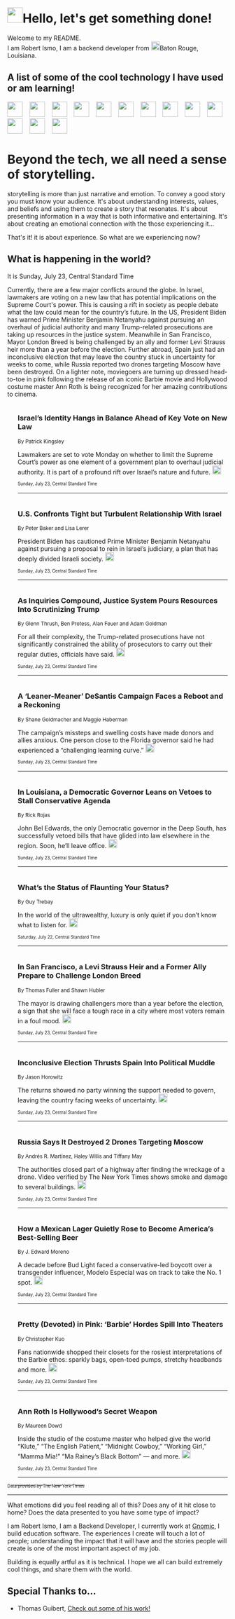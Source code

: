 <h1><img src="https://emojis.slackmojis.com/emojis/images/1643514375/3493/hot-coffee.gif?1643514375" width="35"/>Hello, let's get something done!</h1>

<p>Welcome to my README.<br/>
I am Robert Ismo, I am a backend developer from <img src="https://emojis.slackmojis.com/emojis/images/1638395689/50435/moulin_rouge.png?1638395689" width="20"/>Baton Rouge, Louisiana.</p>
<h2>A list of some of the cool technology I have used or am learning!</h2>
<p>
<img src="https://emojis.slackmojis.com/emojis/images/1643516091/21142/meow_bongotap.gif?1643516091" width="35" alt="">
<img src="https://img.shields.io/badge/Favorite%20Frontend%20Framework-SvelteKit-f83903" alt="">
<img src="https://img.shields.io/badge/Second%20Favorite-Vue-40b581" alt="">
<img src="https://img.shields.io/badge/Most%20Used%20Runtime-Nodejs-78b061" alt="">
<img src="https://emojis.slackmojis.com/emojis/images/1643517416/34482/fire.gif?1643517416" width="35" alt="">
<img src="https://img.shields.io/badge/Javascript%20But%20Better-Typescript-0078ca" alt="">
<img src="https://img.shields.io/badge/Favorite%20Language-Elixir-3e244d" alt="">
<img src="https://img.shields.io/badge/Containerize%20Everything-Docker-6ac9ef" alt="">
<img src="https://emojis.slackmojis.com/emojis/images/1643514596/5999/meow_party.gif?1643514596" width="35" alt="">
<img src="https://img.shields.io/badge/API%20Love%20Language-Graphql-de32a5" alt="">
<img src="https://img.shields.io/badge/Our%20Favorite%20Version%20Controller-Git-e94f33" alt="">
<img src="https://img.shields.io/badge/Favorite%20Database-Redis-d42d1d" alt="">
<img src="https://emojis.slackmojis.com/emojis/images/1643514559/5584/deployparrot.gif?1643514559" width="35" alt="">
<img src="https://img.shields.io/badge/Container%20Interstate-RabbitMQ-f66200" alt="">
<img src="https://img.shields.io/badge/Gotta%20Learn-Kubernetes-316adf" alt="">
<img src="https://img.shields.io/badge/Really%20Mature%20Now-WASM-654fef" alt="">
<img src="https://emojis.slackmojis.com/emojis/images/1666642497/61942/dance_vibe.gif?1666642497" width="35" alt="">
<img src="https://img.shields.io/badge/For%20My%20M1-ARM64-657d96" alt="">
<img src="https://img.shields.io/badge/Loving%20This%20So%20Much-TailwindCSS-17bcb5" alt="">
<img src="https://img.shields.io/badge/Cool%20Build%20Tool-Vite-f9cb24" alt="">
<img src="https://emojis.slackmojis.com/emojis/images/1669231376/62819/working-on-it.gif?1669231376" width="35" alt="">
<img src="https://img.shields.io/badge/Fun%20and%20Easy%20Database-MongoDB-5f8c49" alt="">
<img src="https://img.shields.io/badge/JS%20Life%20Support-NPM-c73737" alt="">
<img src="https://img.shields.io/badge/I%20Liked%20It-DynamoDB-0073b9" alt="">
<img src="https://emojis.slackmojis.com/emojis/images/1643514045/46/question.gif?1643514045" width="35" alt="">
<img src="https://img.shields.io/badge/cool-React-60d6f9" alt="">
<img src="https://img.shields.io/badge/Future%20Big%20Project-Lambda-f37e00" alt="">
<img src="https://img.shields.io/badge/NPM%20But%20Better-PNPM-f1aa07" alt="">
<img src="https://emojis.slackmojis.com/emojis/images/1643514943/9662/fbwow.gif?1643514943" width="35" alt="">
<img src="https://img.shields.io/badge/First%20Language-C-662079" alt="">
<img src="https://img.shields.io/badge/Where%20I%20Deploy%20Frontend-Vercel-000000" alt="">
<img src="https://img.shields.io/badge/Who%20Does%20not%20Want%20an%20App-Swift-f9492a" alt="">
<img src="https://emojis.slackmojis.com/emojis/images/1643514058/151/javascript.png?1643514058" width="35" alt="">
<img src="https://img.shields.io/badge/cool-Python-fbd542" alt="">
<img src="https://img.shields.io/badge/Favorite%20Something-Stripe-656cdc" alt="">
<img src="https://img.shields.io/badge/Of%20Course-HTML5-ed6327" alt="">
<img src="https://emojis.slackmojis.com/emojis/images/1660415405/60731/bomb.gif?1660415405" width="35" alt="">
<img src="https://img.shields.io/badge/hate-CSS-2964ec" alt="">
<img src="https://img.shields.io/badge/Learning-CircleCI-141215" alt="">
<img src="https://img.shields.io/badge/Learning-Rust-fbbb3b" alt="">
<img src="https://emojis.slackmojis.com/emojis/images/1660415397/60712/writing-hand.gif?1660415397" width="35" alt="">
<img src="https://img.shields.io/badge/Dev%20Browser%20of%20Choice-Firefox-cc4e26" alt="">
<img src="https://img.shields.io/badge/Recoverying%20From%20Windows-UNIX-1781e3" alt="">
<img src="https://img.shields.io/badge/LOVE-LogSeq-90c1c2" alt="">
<img src="https://emojis.slackmojis.com/emojis/images/1643514066/223/kirby.gif?1643514066" width="35" alt="">
<img src="https://img.shields.io/badge/Daily%20Driver-MacOS-e6e6e8" alt="">
<img src="https://img.shields.io/badge/Git%20Server-Github-000000" alt="">
<img src="https://img.shields.io/badge/enjoyable-EC2-f17428" alt="">
<img src="https://emojis.slackmojis.com/emojis/images/1643514239/2069/excited.gif?1643514239" width="35" alt="">
</p>
<h1>Beyond the tech, we all need a sense of storytelling.</h1>
<p>storytelling is more than just narrative and emotion. To convey a good story you must know your audience. It's about understanding interests, values, and beliefs and using them to create a story that resonates. It's about presenting information in a way that is both informative and entertaining. It's about creating an emotional connection with the those experiencing it...</p>
<p>That's it! it is about experience. So what are we experiencing now?</p>
<h2>What is happening in the world?</h2>
<p>It is Sunday, July 23, Central Standard Time</p>
<p>
Currently, there are a few major conflicts around the globe. In Israel, lawmakers are voting on a new law that has potential implications on the Supreme Court&#39;s power. This is causing a rift in society as people debate what the law could mean for the country’s future. In the US, President Biden has warned Prime Minister Benjamin Netanyahu against pursuing an overhaul of judicial authority and many Trump-related prosecutions are taking up resources in the justice system. Meanwhile in San Francisco, Mayor London Breed is being challenged by an ally and former Levi Strauss heir more than a year before the election. Further abroad, Spain just had an inconclusive election that may leave the country stuck in uncertainty for weeks to come, while Russia reported two drones targeting Moscow have been destroyed. On a lighter note, moviegoers are turning up dressed head-to-toe in pink following the release of an iconic Barbie movie and Hollywood costume master Ann Roth is being recognized for her amazing contributions to cinema.</p>
<ol>
<img src="https://img.shields.io/badge/-world-blue" alt="">
<h3>Israel’s Identity Hangs in Balance Ahead of Key Vote on New Law</h3>
<sub>By Patrick Kingsley</sub>
<p>Lawmakers are set to vote Monday on whether to limit the Supreme Court’s power as one element of a government plan to overhaul judicial authority. It is part of a profound rift over Israel’s nature and future.  <a href="https://nyti.ms/3YbkTLl"><img src="https://developer.nytimes.com/files/poweredby_nytimes_30b.png?v=1583354208352" height="20"></a></p>
<sub><sub>Sunday, July 23, Central Standard Time</sub></sub>
<hr/>
<img src="https://img.shields.io/badge/-us-blue" alt="">
<h3>U.S. Confronts Tight but Turbulent Relationship With Israel</h3>
<sub>By Peter Baker and Lisa Lerer</sub>
<p>President Biden has cautioned Prime Minister Benjamin Netanyahu against pursuing a proposal to rein in Israel’s judiciary, a plan that has deeply divided Israeli society.  <a href="https://nyti.ms/3O6e0Gn"><img src="https://developer.nytimes.com/files/poweredby_nytimes_30b.png?v=1583354208352" height="20"></a></p>
<sub><sub>Sunday, July 23, Central Standard Time</sub></sub>
<hr/>
<img src="https://img.shields.io/badge/-us-blue" alt="">
<h3>As Inquiries Compound, Justice System Pours Resources Into Scrutinizing Trump</h3>
<sub>By Glenn Thrush, Ben Protess, Alan Feuer and Adam Goldman</sub>
<p>For all their complexity, the Trump-related prosecutions have not significantly constrained the ability of prosecutors to carry out their regular duties, officials have said.  <a href="https://nyti.ms/3DnVUuG"><img src="https://developer.nytimes.com/files/poweredby_nytimes_30b.png?v=1583354208352" height="20"></a></p>
<sub><sub>Sunday, July 23, Central Standard Time</sub></sub>
<hr/>
<img src="https://img.shields.io/badge/-us-blue" alt="">
<h3>A ‘Leaner-Meaner’ DeSantis Campaign Faces a Reboot and a Reckoning</h3>
<sub>By Shane Goldmacher and Maggie Haberman</sub>
<p>The campaign’s missteps and swelling costs have made donors and allies anxious. One person close to the Florida governor said he had experienced a “challenging learning curve.”  <a href="https://nyti.ms/3rEB7Ar"><img src="https://developer.nytimes.com/files/poweredby_nytimes_30b.png?v=1583354208352" height="20"></a></p>
<sub><sub>Sunday, July 23, Central Standard Time</sub></sub>
<hr/>
<img src="https://img.shields.io/badge/-us-blue" alt="">
<h3>In Louisiana, a Democratic Governor Leans on Vetoes to Stall Conservative Agenda</h3>
<sub>By Rick Rojas</sub>
<p>John Bel Edwards, the only Democratic governor in the Deep South, has successfully vetoed bills that have glided into law elsewhere in the region. Soon, he’ll leave office.  <a href="https://nyti.ms/3Ot1iDm"><img src="https://developer.nytimes.com/files/poweredby_nytimes_30b.png?v=1583354208352" height="20"></a></p>
<sub><sub>Sunday, July 23, Central Standard Time</sub></sub>
<hr/>
<img src="https://img.shields.io/badge/-style-blue" alt="">
<h3>What’s the Status of Flaunting Your Status?</h3>
<sub>By Guy Trebay</sub>
<p>In the world of the ultrawealthy, luxury is only quiet if you don’t know what to listen for.  <a href="https://nyti.ms/3O5GKz4"><img src="https://developer.nytimes.com/files/poweredby_nytimes_30b.png?v=1583354208352" height="20"></a></p>
<sub><sub>Saturday, July 22, Central Standard Time</sub></sub>
<hr/>
<img src="https://img.shields.io/badge/-us-blue" alt="">
<h3>In San Francisco, a Levi Strauss Heir and a Former Ally Prepare to Challenge London Breed</h3>
<sub>By Thomas Fuller and Shawn Hubler</sub>
<p>The mayor is drawing challengers more than a year before the election, a sign that she will face a tough race in a city where most voters remain in a foul mood.  <a href="https://nyti.ms/44zBGKl"><img src="https://developer.nytimes.com/files/poweredby_nytimes_30b.png?v=1583354208352" height="20"></a></p>
<sub><sub>Sunday, July 23, Central Standard Time</sub></sub>
<hr/>
<img src="https://img.shields.io/badge/-world-blue" alt="">
<h3>Inconclusive Election Thrusts Spain Into Political Muddle</h3>
<sub>By Jason Horowitz</sub>
<p>The returns showed no party winning the support needed to govern, leaving the country facing weeks of uncertainty.  <a href="https://nyti.ms/44tOTEB"><img src="https://developer.nytimes.com/files/poweredby_nytimes_30b.png?v=1583354208352" height="20"></a></p>
<sub><sub>Sunday, July 23, Central Standard Time</sub></sub>
<hr/>
<img src="https://img.shields.io/badge/-world-blue" alt="">
<h3>Russia Says It Destroyed 2 Drones Targeting Moscow</h3>
<sub>By Andrés R. Martínez, Haley Willis and Tiffany May</sub>
<p>The authorities closed part of a highway after finding the wreckage of a drone. Video verified by The New York Times shows smoke and damage to several buildings.  <a href="https://nyti.ms/43Icosi"><img src="https://developer.nytimes.com/files/poweredby_nytimes_30b.png?v=1583354208352" height="20"></a></p>
<sub><sub>Sunday, July 23, Central Standard Time</sub></sub>
<hr/>
<img src="https://img.shields.io/badge/-business-blue" alt="">
<h3>How a Mexican Lager Quietly Rose to Become America’s Best-Selling Beer</h3>
<sub>By J. Edward Moreno</sub>
<p>A decade before Bud Light faced a conservative-led boycott over a transgender influencer, Modelo Especial was on track to take the No. 1 spot.  <a href="https://nyti.ms/3rAYjzz"><img src="https://developer.nytimes.com/files/poweredby_nytimes_30b.png?v=1583354208352" height="20"></a></p>
<sub><sub>Sunday, July 23, Central Standard Time</sub></sub>
<hr/>
<img src="https://img.shields.io/badge/-movies-blue" alt="">
<h3>Pretty (Devoted) in Pink: ‘Barbie’ Hordes Spill Into Theaters</h3>
<sub>By Christopher Kuo</sub>
<p>Fans nationwide shopped their closets for the rosiest interpretations of the Barbie ethos: sparkly bags, open-toed pumps, stretchy headbands and more.  <a href="https://nyti.ms/3DwJPmR"><img src="https://developer.nytimes.com/files/poweredby_nytimes_30b.png?v=1583354208352" height="20"></a></p>
<sub><sub>Sunday, July 23, Central Standard Time</sub></sub>
<hr/>
<img src="https://img.shields.io/badge/-style-blue" alt="">
<h3>Ann Roth Is Hollywood’s Secret Weapon</h3>
<sub>By Maureen Dowd</sub>
<p>Inside the studio of the costume master who helped give the world “Klute,” “The English Patient,” “Midnight Cowboy,” “Working Girl,” “Mamma Mia!” “Ma Rainey’s Black Bottom” — and more.  <a href="https://nyti.ms/3pX4Owd"><img src="https://developer.nytimes.com/files/poweredby_nytimes_30b.png?v=1583354208352" height="20"></a></p>
<sub><sub>Sunday, July 23, Central Standard Time</sub></sub>
<hr/>
</ol>
<a href="https://developer.nytimes.com"><sub><sub>Data provided by The New York Times</sub></sub></a>
<hr/>
<p>What emotions did you feel reading all of this? Does any of it hit close to home? Does the data presented to you have some type of impact?</p>
<p>I am Robert Ismo, I am a Backend Developer, I currently work at <a href="https://gnomic.education/">Gnomic</a>, I build education software. The experiences I create will touch a lot of people; understanding the impact that it will have and the stories people will create is one of the most important aspect of my job.</p>
<p>Building is equally artful as it is technical. I hope we all can build extremely cool things, and share them with the world.</p>
<h2>Special Thanks to...</h2>
<ul>
<li>Thomas Guibert, <a href="https://github.com/thmsgbrt/thmsgbrt">Check out some of his work!</a></li>
</ul>